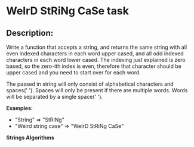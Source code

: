 # WeIrD StRiNg CaSe task
## Description:
Write a function that accepts a string, and returns the same string with all even indexed characters in each word upper cased, and all odd indexed characters in each word lower cased. The indexing just explained is zero based, so the zero-ith index is even, therefore that character should be upper cased and you need to start over for each word.

The passed in string will only consist of alphabetical characters and spaces(' '). Spaces will only be present if there are multiple words. Words will be separated by a single space(' ').

__Examples:__
- "String" => "StRiNg"
- "Weird string case" => "WeIrD StRiNg CaSe"

**Strings Algorithms**